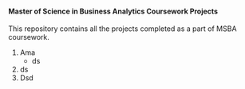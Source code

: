 #### Master of Science in Business Analytics Coursework Projects  
This repository contains all the projects completed as a part of MSBA coursework.

1.  Ama
    * ds
2.  ds
3.  Dsd


